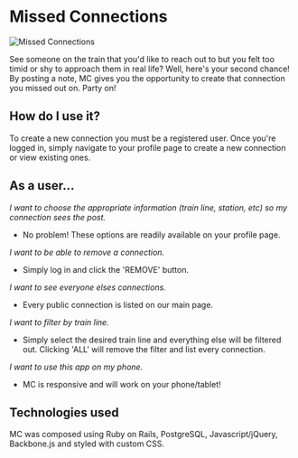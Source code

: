# Missed Connections

![Missed Connections](http://i.imgur.com/DB3DLWV.png)


See someone on the train that you'd like to reach out to but you felt too timid or shy to approach them in real life? Well, here's your second chance! By posting a note, MC gives you the opportunity to create that connection you missed out on. Party on!

## How do I use it?

To create a new connection you must be a registered user. Once you're logged in, simply navigate to your profile page to create a new connection or view existing ones.

## As a user...

*I want to choose the appropriate information (train line, station, etc) so my connection sees the post.*
  * No problem! These options are readily available on your profile page.


*I want to be able to remove a connection.*
  * Simply log in and click the 'REMOVE' button.


*I want to see everyone elses connections.*
  * Every public connection is listed on our main page.


*I want to filter by train line.*
  * Simply select the desired train line and everything else will be filtered out. Clicking 'ALL' will remove the filter and list every connection.


*I want to use this app on my phone.*
  * MC is responsive and will work on your phone/tablet!

## Technologies used

MC was composed using Ruby on Rails, PostgreSQL, Javascript/jQuery, Backbone.js and styled with custom CSS.
